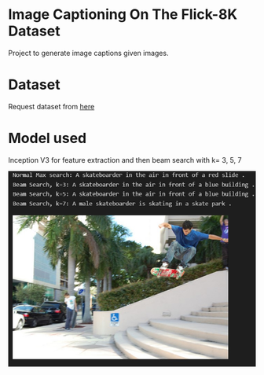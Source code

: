 # Image Captioning On The Flick-8K Dataset

Project to generate image captions given images.
# Dataset

Request dataset from <a href = "https://forms.illinois.edu/sec/1713398">here</a>


# Model used 

Inception V3 for feature extraction and then beam search with k= 3, 5, 7

!["example"](https://github.com/joshianirudh/Image-Captioning/blob/main/example.jpg "example")
